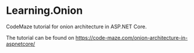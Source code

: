 # Learning.Onion
CodeMaze tutorial for onion architecture in ASP.NET Core.

The tutorial can be found on https://code-maze.com/onion-architecture-in-aspnetcore/
